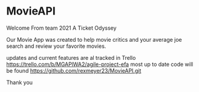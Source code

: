  # MovieAPI

Welcome From team 2021 A Ticket Odyssey

Our Movie App was created to help movie critics and your average joe search and review your favorite movies.

updates and current features are al tracked in Trello https://trello.com/b/MGAPlWA2/agile-project-efa
 most up to date code will be found https://github.com/rexmeyer23/MovieAPI.git
 
Thank you
